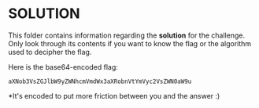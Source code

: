 # SOLUTION

This folder contains information regarding the **solution** for the challenge. Only look through its contents if you want to know the flag or the algorithm used to decipher the flag.

Here is the base64-encoded flag:
```
aXNob3VsZGJlbW9yZWNhcmVmdWx3aXRobnVtYmVyc2VsZWN0aW9u
```

*It's encoded to put more friction between you and the answer :)